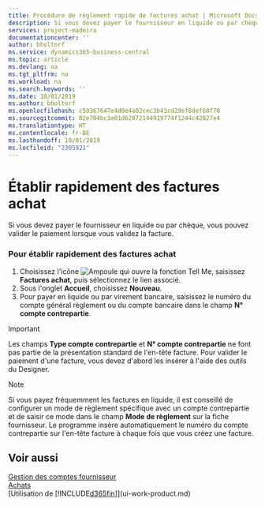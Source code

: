 ```yaml
---
title: Procédure de règlement rapide de factures achat | Microsoft Docs
description: Si vous devez payer le fournisseur en liquide ou par chèque, vous pouvez effectuer toutes les opérations nécessaires lorsque vous validez la facture.
services: project-madeira
documentationcenter: ''
author: bholtorf
ms.service: dynamics365-business-central
ms.topic: article
ms.devlang: na
ms.tgt_pltfrm: na
ms.workload: na
ms.search.keywords: ''
ms.date: 10/01/2019
ms.author: bholtorf
ms.openlocfilehash: c50367647e4d0e4a02cec3b43cd29ef8def68f78
ms.sourcegitcommit: 02e704bc3e01d62072144919774f1244c42827e4
ms.translationtype: HT
ms.contentlocale: fr-BE
ms.lasthandoff: 10/01/2019
ms.locfileid: "2305921"
---
```

# <a name="settle-purchase-invoices-promptly"></a>Établir rapidement des factures achat
Si vous devez payer le fournisseur en liquide ou par chèque, vous pouvez valider le paiement lorsque vous validez la facture.  
  
### <a name="to-settle-purchase-invoices-promptly"></a>Pour établir rapidement des factures achat  
1. Choisissez l'icône ![Ampoule qui ouvre la fonction Tell Me](media/ui-search/search_small.png "Dites-moi ce que vous voulez faire"), saisissez **Factures achat**, puis sélectionnez le lien associé.  
2. Sous l'onglet **Accueil**, choisissez **Nouveau**.  
3.  Pour payer en liquide ou par virement bancaire, saisissez le numéro du compte général règlement ou du compte bancaire dans le champ **N° compte contrepartie**.  
  
> [!IMPORTANT]  
>  Les champs **Type compte contrepartie** et **N° compte contrepartie** ne font pas partie de la présentation standard de l'en-tête facture. Pour valider le paiement d'une facture, vous devez d'abord les insérer à l'aide des outils du Designer.  
  
> [!NOTE]  
>  Si vous payez fréquemment les factures en liquide, il est conseillé de configurer un mode de règlement spécifique avec un compte contrepartie et de saisir ce mode dans le champ **Mode de règlement** sur la fiche fournisseur. Le programme insère automatiquement le numéro du compte contrepartie sur l'en-tête facture à chaque fois que vous créez une facture.  
  
## <a name="see-also"></a>Voir aussi  
[Gestion des comptes fournisseur](payables-manage-payables.md)  
[Achats](purchasing-manage-purchasing.md)  
[Utilisation de [!INCLUDE[d365fin](includes/d365fin_md.md)]](ui-work-product.md)